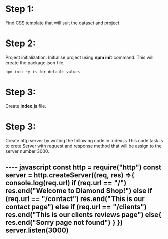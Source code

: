 # Step 1:
Find CSS template that will suit the dataset and project.

# Step 2: 
Project initialization:
    Initialise project using **npm init** command. This will create the package.json file.
    
    npm init ~y is for default values

# Step 3:
Create **index.js** file.

# Step 3:
Create http server by writing the following code in index.js
This code task is to crete Server with request and response method that will be assign to the server number 3000.

---- javascript
const http = require("http")
const server = http.createServer((req, res) =>{
    console.log(req.url)
    if (req.url == "/")
        res.end("Welcome to Diamond Shop!")
    else if (req.url == "/contact")
        res.end("This is our contact page")
    else if (req.url == "/clients")
        res.end("This is our clients reviews page")
    else{
        res.end("Sorry page not found")
}
})
server.listen(3000)    
----


